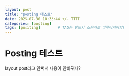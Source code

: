 ```yaml
---
layout: post
title: "posting 테스트"
date: 2025-07-30 10:32:44 +/- TTTT
categories: [posting]
tags: [positing]		# TAG는 반드시 소문자로 이루어져야함!
---
```


# Posting 테스트

layout post라고 안써서 내용이 안바뀌나?
